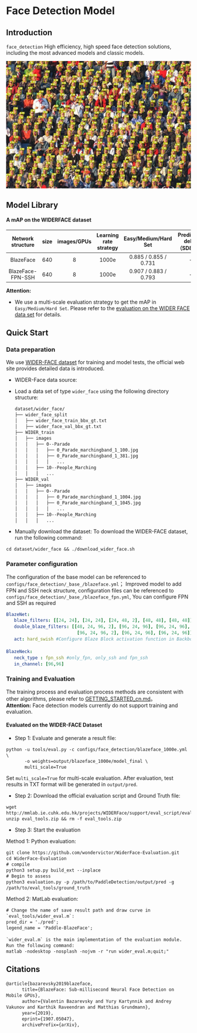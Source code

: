 # Face Detection Model

## Introduction
`face_detection` High efficiency, high speed face detection solutions, including the most advanced models and classic models.

![](../../docs/images/12_Group_Group_12_Group_Group_12_935.jpg)

## Model Library

#### A mAP on the WIDERFACE dataset

| Network structure | size | images/GPUs | Learning rate strategy | Easy/Medium/Hard Set  | Prediction delay（SD855）| Model size(MB) | Download | Configuration File |
|:------------:|:--------:|:----:|:-------:|:-------:|:---------:|:----------:|:---------:|:--------:|
| BlazeFace  | 640  |    8    | 1000e     | 0.885 / 0.855 / 0.731 | - | 0.472 |[link](https://paddledet.bj.bcebos.com/models/blazeface_1000e.pdparams) | [Configuration File](https://github.com/PaddlePaddle/PaddleDetection/tree/release/develop/configs/face_detection/blazeface_1000e.yml) |
| BlazeFace-FPN-SSH  | 640  |    8    | 1000e     | 0.907 / 0.883 / 0.793 | - | 0.479 |[link](https://paddledet.bj.bcebos.com/models/blazeface_fpn_ssh_1000e.pdparams) | [Configuration File](https://github.com/PaddlePaddle/PaddleDetection/tree/release/develop/configs/face_detection/blazeface_fpn_ssh_1000e.yml) |

**Attention:**  
- We use a multi-scale evaluation strategy to get the mAP in `Easy/Medium/Hard Set`. Please refer to the [evaluation on the WIDER FACE data set](#Evaluated-on-the-WIDER-FACE-Dataset) for details.

## Quick Start

### Data preparation
We use [WIDER-FACE dataset](http://shuoyang1213.me/WIDERFACE/) for training and model tests, the official web site provides detailed data is introduced.
- WIDER-Face data source:  
- Load a data set of type `wider_face` using the following directory structure:
  ```
  dataset/wider_face/
  ├── wider_face_split
  │   ├── wider_face_train_bbx_gt.txt
  │   ├── wider_face_val_bbx_gt.txt
  ├── WIDER_train
  │   ├── images
  │   │   ├── 0--Parade
  │   │   │   ├── 0_Parade_marchingband_1_100.jpg
  │   │   │   ├── 0_Parade_marchingband_1_381.jpg
  │   │   │   │   ...
  │   │   ├── 10--People_Marching
  │   │   │   ...
  ├── WIDER_val
  │   ├── images
  │   │   ├── 0--Parade
  │   │   │   ├── 0_Parade_marchingband_1_1004.jpg
  │   │   │   ├── 0_Parade_marchingband_1_1045.jpg
  │   │   │   │   ...
  │   │   ├── 10--People_Marching
  │   │   │   ...
  ```

- Manually download the dataset:
To download the WIDER-FACE dataset, run the following command:
```
cd dataset/wider_face && ./download_wider_face.sh
```

### Parameter configuration
The configuration of the base model can be referenced to `configs/face_detection/_base_/blazeface.yml`；
Improved model to add FPN and SSH neck structure, configuration files can be referenced to `configs/face_detection/_base_/blazeface_fpn.yml`, You can configure FPN and SSH as required
```yaml
BlazeNet:
   blaze_filters: [[24, 24], [24, 24], [24, 48, 2], [48, 48], [48, 48]]
   double_blaze_filters: [[48, 24, 96, 2], [96, 24, 96], [96, 24, 96],
                           [96, 24, 96, 2], [96, 24, 96], [96, 24, 96]]
   act: hard_swish #Configure Blaze Block activation function in Backbone. The basic model is Relu. hard_swish is needed to add FPN and SSH

BlazeNeck:
   neck_type : fpn_ssh #only_fpn, only_ssh and fpn_ssh
   in_channel: [96,96]
```



### Training and Evaluation
The training process and evaluation process methods are consistent with other algorithms, please refer to [GETTING_STARTED_cn.md](../../docs/tutorials/GETTING_STARTED_cn.md)。  
**Attention:** Face detection models currently do not support training and evaluation.

#### Evaluated on the WIDER-FACE Dataset
- Step 1: Evaluate and generate a result file:
```shell
python -u tools/eval.py -c configs/face_detection/blazeface_1000e.yml \
       -o weights=output/blazeface_1000e/model_final \
       multi_scale=True
```
Set `multi_scale=True` for multi-scale evaluation. After evaluation, test results in TXT format will be generated in `output/pred`.

- Step 2: Download the official evaluation script and Ground Truth file:
```
wget http://mmlab.ie.cuhk.edu.hk/projects/WIDERFace/support/eval_script/eval_tools.zip
unzip eval_tools.zip && rm -f eval_tools.zip
```

- Step 3: Start the evaluation

Method 1: Python evaluation:
```
git clone https://github.com/wondervictor/WiderFace-Evaluation.git
cd WiderFace-Evaluation
# compile
python3 setup.py build_ext --inplace
# Begin to assess
python3 evaluation.py -p /path/to/PaddleDetection/output/pred -g /path/to/eval_tools/ground_truth
```

Method 2: MatLab evaluation:
```
# Change the name of save result path and draw curve in `eval_tools/wider_eval.m`:
pred_dir = './pred';  
legend_name = 'Paddle-BlazeFace';

`wider_eval.m` is the main implementation of the evaluation module. Run the following command:
matlab -nodesktop -nosplash -nojvm -r "run wider_eval.m;quit;"
```


## Citations

```
@article{bazarevsky2019blazeface,
      title={BlazeFace: Sub-millisecond Neural Face Detection on Mobile GPUs},
      author={Valentin Bazarevsky and Yury Kartynnik and Andrey Vakunov and Karthik Raveendran and Matthias Grundmann},
      year={2019},
      eprint={1907.05047},
      archivePrefix={arXiv},
```

